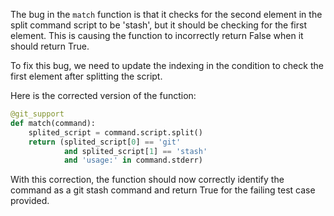 The bug in the `match` function is that it checks for the second element in the split command script to be 'stash', but it should be checking for the first element. This is causing the function to incorrectly return False when it should return True.

To fix this bug, we need to update the indexing in the condition to check the first element after splitting the script.

Here is the corrected version of the function:

```python
@git_support
def match(command):
    splited_script = command.script.split()
    return (splited_script[0] == 'git'
            and splited_script[1] == 'stash'
            and 'usage:' in command.stderr)
``` 

With this correction, the function should now correctly identify the command as a git stash command and return True for the failing test case provided.